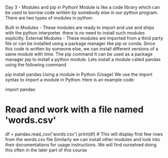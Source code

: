 Day 3 - Modules and pip in Python!
Module is like a code library which can be used to borrow code written by somebody else in our python program. There are two types of modules in python:

Built in Modules - These modules are ready to import and use and ships with the python interpreter. there is no need to install such modules explicitly.
External Modules - These modules are imported from a third party file or can be installed using a package manager like pip or conda. Since this code is written by someone else, we can install different versions of a same module with time.
The pip command
It can be used as a package manager pip to install a python module. Lets install a module called pandas using the following command

pip install pandas
Using a module in Python (Usage)
We use the import syntax to import a module in Python. Here is an example code:

import pandas

# Read and work with a file named 'words.csv'

df = pandas.read_csv('words.csv')
print(df) # This will display first few rows from the words.csv file
Similarly we can install other modules and look into their documentations for usage instructions.
We will find ourselved doing this often in the later part of this course
